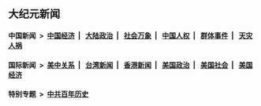 ## 大纪元新闻

#### 中国新闻 &nbsp;>&nbsp; [中国经济](indexes/ncid283/README.md?08142045) &nbsp;| &nbsp; [大陆政治](indexes/ncid277/README.md?08142045) &nbsp;| &nbsp; [社会万象](indexes/ncid282/README.md?08142045) &nbsp;| &nbsp; [中国人权](indexes/ncid278/README.md?08142045) &nbsp;| &nbsp; [群体事件](indexes/ncid279/README.md?08142045) &nbsp;| &nbsp; [天灾人祸](indexes/ncid280/README.md?08142045)

#### 国际新闻 &nbsp;>&nbsp; [美中关系](indexes/nf1412576/README.md?08142045) &nbsp;| &nbsp; [台湾新闻](indexes/ncid1349361/README.md?08142045) &nbsp;| &nbsp; [香港新闻](indexes/ncid1349362/README.md?08142045) &nbsp;| &nbsp; [美国政治](indexes/ncid1078159/README.md?08142045) &nbsp;| &nbsp; [美国社会](indexes/ncid1078160/README.md?08142045) &nbsp;| &nbsp; [美国经济](indexes/ncid1078158/README.md?08142045)

#### 特别专题 &nbsp;>&nbsp; [中共百年历史](https://github.com/epoch-news/epoch-special/blob/master/README.md?08142045)  
